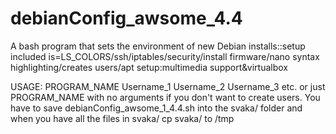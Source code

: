 # debianConfig_awsome_4.4
A bash program that sets the environment of new Debian installs::setup included is=LS_COLORS/ssh/iptables/security/install firmware/nano syntax highlighting/creates users/apt setup:multimedia support&amp;virtualbox


USAGE: PROGRAM_NAME Username_1 Username_2 Username_3 etc. or just PROGRAM_NAME with no arguments if you don't want to create users.
 You have to save debianConfig_awsome_1_4.4.sh into the svaka/ folder and when you have all the files in svaka/ cp svaka/ to /tmp

